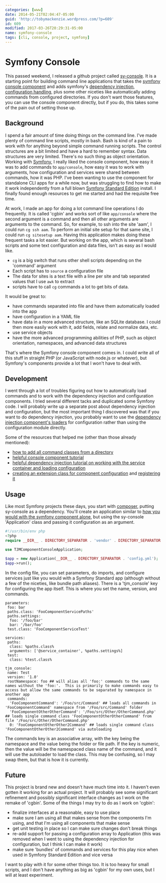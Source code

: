 ```yaml
---
categories: [www]
date: 2014-05-21T02:04:47-05:00
guid: 'http://tobymackenzie.wordpress.com/?p=609'
id: 609
modified: 2017-03-26T20:29:31-05:00
name: symfony-console
tags: [cli, console, project, symfony]
---
```


Symfony Console
===============

This passed weekend, I released a github project called [sy-console](https://github.com/tobymackenzie/sy-console).  It is a starting point for building command line applications that takes the [symfony console component](http://symfony.com/doc/current/components/console/index.html) and adds symfony's [dependency injection](http://symfony.com/doc/current/components/dependency_injection/index.html), [configuration handling](http://symfony.com/doc/current/components/config/index.html), plus some other niceties like automatically adding commands from configured directories.  If you don't want those features, you can use the console component directly, but if you do, this takes some of the pain out of setting those up.

Background
----------

I spend a fair amount of time doing things on the command line.  I've made plenty of command line scripts, mostly in bash.  Bash is kind of a pain to work with for anything beyond simple command running scripts.  The control structures are a bit limited and have a hard to remember syntax.  Data structures are very limited.  There's no such thing as object orientation.  Working with [Symfony](http://symfony.com), I really liked the console component, how easy it was to add commands to `app/console`, how easy it was to work with arguments, how configuration and services were shared between commands, how it was PHP.  I've been wanting to use the component for standalone CLI apps for a while now, but was struggling to find how to make it work independently from a full blown [Symfony Standard Edition](https://github.com/symfony/symfony-standard) install.  I finally found enough resources to get me started and had the requisite free time.

<!--more-->

At work, I made an app for doing a lot command line operations I do frequently.  It is called 'cgbin' and works sort of like `app/console` where the second argument is a command and then all other arguments are arguments to the command.  So, for example, to ssh into the site 'aam', I could run `cg ssh aam`.  To perform an initial site setup for that same site, I could run `cg sitesetup aam`.  Having this application makes doing these frequent tasks a lot easier.  But working on the app, which is several bash scripts and some text configuration and data files, isn't as easy as I would like.

- `cg` is a big switch that runs other shell scripts depending on the 'command' argument
- Each script has to `source` a configuration file
- The data for sites is a text file with a line per site and tab separated values that I use `awk` to extract
- scripts have to call `cg` commands a lot to get bits of data.

It would be great to:

- have commands separated into file and have them automatically loaded into the app
- have configuration in a YAML file
- have data in a more advanced structure, like an SQLite database.  I could then more easily work with it, add fields, relate and normalize data, etc.
- use service objects 
- have the more advanced programming abilities of PHP, such as object orientation, namespaces, and advanced data structures

That's where the Symfony console component comes in.  I could write all of this stuff in straight PHP (or JavaScript with node.js or whatever), but Symfony's components provide a lot that I won't have to deal with.

Development
-----------

I went through a lot of troubles figuring out how to automatically load commands and to work with the dependency injection and configuration components.  I tried several different tacks and duplicated some Symfony code.  I will probably write up a separate post about dependency injection and configuration, but the most important thing I discovered was that if you want to do dependency injection, you probably want to use the [dependency injection component's loaders](http://symfony.com/doc/current/components/dependency_injection/introduction.html#setting-up-the-container-with-configuration-files) for configuration rather than using the configuration module directly.

Some of the resources that helped me (other than those already mentioned):

- [how to add all command classes from a directory](http://stackoverflow.com/questions/21281291/instantiating-all-classes-in-directory/22411420#22411420)
- [helpful console component tutorial](http://gnugat.github.io/2014/04/09/sf2-console-component-by-example.html)
- [helpful dependency injection tutorial on working with the service container and loading configuration](http://gnugat.github.io/2014/01/29/sf2-di-component-by-example.html)
- [creating an extension class for component configuration](http://symfony.com/doc/current/cookbook/bundles/extension.html#creating-an-extension-class) and [registering it](http://symfony.com/doc/current/cookbook/bundles/extension.html#manually-registering-an-extension-class)

Usage
-----

Like most Symfony projects these days, you start with [composer](https://getcomposer.org/), putting sy-console as a dependency.  You'll create an application similar to [how you would with the symfony component alone](http://symfony.com/doc/current/components/console/introduction.html#creating-a-basic-command), but using the sy-console 'Application' class and passing it configuration as an argument.

``` php
#!/usr/bin/env php
<?php
require __DIR__ . DIRECTORY_SEPARATOR . 'vendor' . DIRECTORY_SEPARATOR . 'autoload.php';

use TJMComponentConsoleApplication;

$app = new Application(__DIR__ . DIRECTORY_SEPARATOR . 'config.yml');
$app->run();
```

In the config file, you can set parameters, do imports, and configure services just like you would with a Symfony Standard app (although without a few of the niceties, like bundle path aliases).  There is a 'tjm_console' key for configuring the app itself.  This is where you set the name, version, and commands.

```
parameters:
 foo: bar
 paths.class: 'FooComponentServicePaths'
 paths.settings:
  foo: '/foo/bar'
  bar: '/bar/foo'
 test.class: 'FooComponentServiceTest'

services:
 paths:
  class: %paths.class%
  arguments: ['@service_container', %paths.settings%]
 test:
  class: %test.class%

tjm_console:
 name: Test
 version: '1.0'
 rootNamespace: foo ## will alias all 'foo:' commands to the same names without the 'foo:'.  This is primarily to make commands easy to access but allow the same commands to be separated by namespace in another app
 commands:
  'FooComponentCommand': '/Foo/src/Command' ## loads all commands in 'FooComponentCommand' namespace from '/Foo/src/Command' folder
  'FooComponentOtherOtherCommand': '/Foo/src/Other/OtherCommand.php' ## loads single command class 'FooComponentOtherOtherCommand' from file '/Foo/src/Other/OtherCommand.php'
  0: 'FooComponentOtherOther2Command' ## loads single command class 'FooComponentOtherOther2Command' via autoloading
```

The commands key is an associative array, with the key being the namespace and the value being the folder or file path.  If the key is numeric, then the value will be the namespaced class name of the command, and it will use the autoloader to load the class.  This may be confusing, so I may swap them, but that is how it is currently.

Future
------

This project is brand new and doesn't have much time into it.  I haven't even gotten it working for an actual project.  It will probably see some significant refinement and possibly significant interface changes as I work on the remake of 'cgbin'.  Some of the things I may try to do as I work on 'cgbin':

- finalize interfaces at a reasonable, easy to use place
- make sure I am using all that makes sense from the components I'm using, and that I'm using all components that make sense
- get unit testing in place so I can make sure changes don't break things
- re-add support for passing a configuration array to Application (this was removed when I went to using the dependency injection for configuration, but I think I can make it work)
- make sure 'bundles' of commands and services for this play nice when used in Symfony Standard Edition and vice versa

I want to play with it for some other things too.  It is too heavy for small scripts, and I don't have anything as big as 'cgbin' for my own uses, but I will at least experiment.
